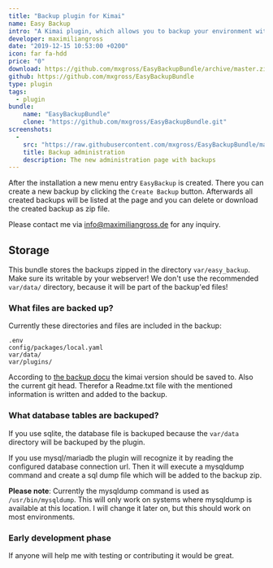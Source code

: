 ```yaml
---
title: "Backup plugin for Kimai"
name: Easy Backup
intro: "A Kimai plugin, which allows you to backup your environment with a single click."
developer: maximiliangross
date: "2019-12-15 10:53:00 +0200"
icon: far fa-hdd
price: "0"
download: https://github.com/mxgross/EasyBackupBundle/archive/master.zip
github: https://github.com/mxgross/EasyBackupBundle
type: plugin
tags:
  - plugin
bundle:
    name: "EasyBackupBundle"
    clone: "https://github.com/mxgross/EasyBackupBundle.git"
screenshots:
  - 
    src: "https://raw.githubusercontent.com/mxgross/EasyBackupBundle/master/screenshot.jpg"
    title: Backup administration
    description: The new administration page with backups 
---
```


After the installation a new menu entry `EasyBackup` is created. There you can create a new backup
by clicking the `Create Backup` button. Afterwards all created backups will be listed at the page 
and you can delete or download the created backup as zip file.

Please contact me via [info@maximiliangross.de](mailto:info@maximiliangross.de) for any inquiry.

## Storage

This bundle stores the backups zipped in the directory `var/easy_backup`.
Make sure its writable by your webserver! We don't use the recommended 
`var/data/` directory, because it will be part of the backup'ed files!

### What files are backed up?

Currently these directories and files are included in the backup:

```
.env
config/packages/local.yaml
var/data/
var/plugins/
```

According to [the backup docu](https://www.kimai.org/documentation/backups.html) the kimai version should be saved to.
Also the current git head.
Therefor a Readme.txt file with the mentioned information is written and added to the backup.

### What database tables are backuped?

If you use sqlite, the database file is backuped because the `var/data` directory will be backuped by the plugin.

If you use mysql/mariadb the plugin will recognize it by reading the configured database connection url.
Then it will execute a mysqldump command and create a sql dump file which will be added to the backup zip.

**Please note**: Currently the mysqldump command is used as `/usr/bin/mysqldump`. This will only work on systems where
mysqldump is available at this location. I will change it later on, but this should work on most environments.

### Early development phase

If anyone will help me with testing or contributing it would be great.
